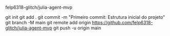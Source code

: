felp6318-glitch/julia-agent-mvp

git init
    git add .
    git commit -m "Primeiro commit: Estrutura inicial do projeto"
    git branch -M main
    git remote add origin https://github.com/felp6318-glitch/julia-agent-mvp
    git push -u origin main